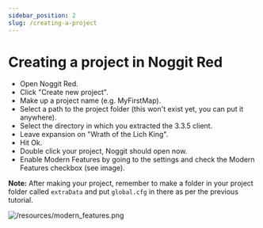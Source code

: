 ```yaml
---
sidebar_position: 2
slug: /creating-a-project
---
```


# Creating a project in Noggit Red
- Open Noggit Red.
- Click "Create new project".
- Make up a project name (e.g. MyFirstMap).
- Select a path to the project folder (this won't exist yet, you can put it anywhere).
- Select the directory in which you extracted the 3.3.5 client.
- Leave expansion on "Wrath of the Lich King".
- Hit Ok.
- Double click your project, Noggit should open now.
- Enable Modern Features by going to the settings and check the Modern Features checkbox (see image). 

**Note:** After making your project, remember to make a folder in your project folder called `extraData` and put `global.cfg` in there as per the previous tutorial.

![/resources/modern_features.png](/resources/modern_features.png)